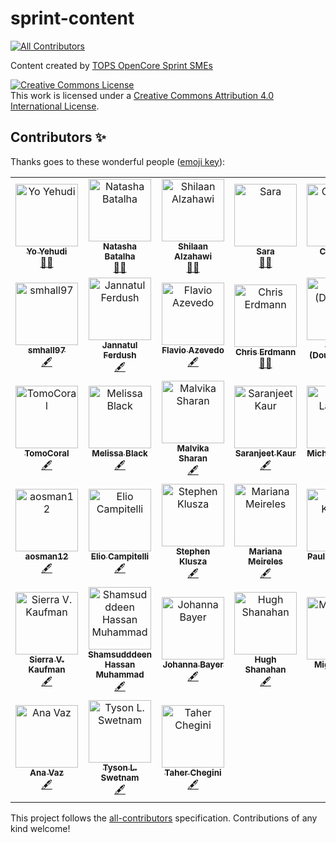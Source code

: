 # sprint-content
<!-- ALL-CONTRIBUTORS-BADGE:START - Do not remove or modify this section -->
[![All Contributors](https://img.shields.io/badge/all_contributors-38-orange.svg?style=flat-square)](#contributors-)
<!-- ALL-CONTRIBUTORS-BADGE:END -->

Content created by [TOPS OpenCore Sprint SMEs](https://github.com/nasa/Transform-to-Open-Science/blob/main/docs/Area2_Capacity_Sharing/OpenCore/OpenCore_leads.md#2022-tops-content-subject-matter-experts-smes) 


<a rel="license" href="http://creativecommons.org/licenses/by/4.0/"><img alt="Creative Commons License" style="border-width:0" src="https://i.creativecommons.org/l/by/4.0/88x31.png" /></a><br />This work is licensed under a <a rel="license" href="http://creativecommons.org/licenses/by/4.0/">Creative Commons Attribution 4.0 International License</a>.

## Contributors ✨

Thanks goes to these wonderful people ([emoji key](https://allcontributors.org/docs/en/emoji-key)):

<!-- ALL-CONTRIBUTORS-LIST:START - Do not remove or modify this section -->
<!-- prettier-ignore-start -->
<!-- markdownlint-disable -->
<table>
  <tbody>
    <tr>
      <td align="center"><a href="http://yo-yehudi.com"><img src="https://avatars.githubusercontent.com/u/9271438?v=4?s=100" width="100px;" alt="Yo Yehudi"/><br /><sub><b>Yo Yehudi</b></sub></a><br /><a href="#mentoring-yochannah" title="Mentoring">🧑‍🏫</a></td>
      <td align="center"><a href="http://natashabatalha.github.io"><img src="https://avatars.githubusercontent.com/u/6554465?v=4?s=100" width="100px;" alt="Natasha Batalha"/><br /><sub><b>Natasha Batalha</b></sub></a><br /><a href="#mentoring-natashabatalha" title="Mentoring">🧑‍🏫</a></td>
      <td align="center"><a href="https://shilaan.rbind.io"><img src="https://avatars.githubusercontent.com/u/61210785?v=4?s=100" width="100px;" alt="Shilaan Alzahawi"/><br /><sub><b>Shilaan Alzahawi</b></sub></a><br /><a href="#mentoring-shilaan" title="Mentoring">🧑‍🏫</a></td>
      <td align="center"><a href="https://github.com/selgebali"><img src="https://avatars.githubusercontent.com/u/23166543?v=4?s=100" width="100px;" alt="Sara"/><br /><sub><b>Sara</b></sub></a><br /><a href="#mentoring-selgebali" title="Mentoring">🧑‍🏫</a></td>
      <td align="center"><a href="https://github.com/camriddell"><img src="https://avatars.githubusercontent.com/u/96146940?v=4?s=100" width="100px;" alt="Cameron"/><br /><sub><b>Cameron</b></sub></a><br /><a href="#mentoring-camriddell" title="Mentoring">🧑‍🏫</a></td>
      <td align="center"><a href="http://talks.dutc.io"><img src="https://avatars.githubusercontent.com/u/3922744?v=4?s=100" width="100px;" alt="James Powell"/><br /><sub><b>James Powell</b></sub></a><br /><a href="#mentoring-dutc" title="Mentoring">🧑‍🏫</a></td>
      <td align="center"><a href="https://github.com/dasaderi"><img src="https://avatars.githubusercontent.com/u/13750121?v=4?s=100" width="100px;" alt="Daniela Saderi"/><br /><sub><b>Daniela Saderi</b></sub></a><br /><a href="#content-dasaderi" title="Content">🖋</a></td>
    </tr>
    <tr>
      <td align="center"><a href="https://github.com/smhall97"><img src="https://avatars.githubusercontent.com/u/43542098?v=4?s=100" width="100px;" alt="smhall97"/><br /><sub><b>smhall97</b></sub></a><br /><a href="#content-smhall97" title="Content">🖋</a></td>
      <td align="center"><a href="https://github.com/Jannatul-Ferdush"><img src="https://avatars.githubusercontent.com/u/38519049?v=4?s=100" width="100px;" alt="Jannatul Ferdush"/><br /><sub><b>Jannatul Ferdush</b></sub></a><br /><a href="#content-Jannatul-Ferdush" title="Content">🖋</a></td>
      <td align="center"><a href="http://flavioazevedo.com/publications"><img src="https://avatars.githubusercontent.com/u/18330492?v=4?s=100" width="100px;" alt="Flavio Azevedo"/><br /><sub><b>Flavio Azevedo</b></sub></a><br /><a href="#content-flavioazevedo" title="Content">🖋</a></td>
      <td align="center"><a href="https://www.michaeljfox.org/"><img src="https://avatars.githubusercontent.com/u/3680365?v=4?s=100" width="100px;" alt="Chris Erdmann"/><br /><sub><b>Chris Erdmann</b></sub></a><br /><a href="#mentoring-libcce" title="Mentoring">🧑‍🏫</a></td>
      <td align="center"><a href="https://github.com/geo-yrao"><img src="https://avatars.githubusercontent.com/u/38257268?v=4?s=100" width="100px;" alt="Yuhan (Douglas) Rao"/><br /><sub><b>Yuhan (Douglas) Rao</b></sub></a><br /><a href="#content-geo-yrao" title="Content">🖋</a></td>
      <td align="center"><a href="https://batool-almarzouq.netlify.app/"><img src="https://avatars.githubusercontent.com/u/53487593?v=4?s=100" width="100px;" alt="Batool Almarzouq"/><br /><sub><b>Batool Almarzouq</b></sub></a><br /><a href="#content-BatoolMM" title="Content">🖋</a></td>
      <td align="center"><a href="https://github.com/EstherPlomp"><img src="https://avatars.githubusercontent.com/u/46314469?v=4?s=100" width="100px;" alt="Esther Plomp"/><br /><sub><b>Esther Plomp</b></sub></a><br /><a href="#content-EstherPlomp" title="Content">🖋</a></td>
    </tr>
    <tr>
      <td align="center"><a href="https://github.com/TomoCoral"><img src="https://avatars.githubusercontent.com/u/98495490?v=4?s=100" width="100px;" alt="TomoCoral"/><br /><sub><b>TomoCoral</b></sub></a><br /><a href="#content-TomoCoral" title="Content">🖋</a></td>
      <td align="center"><a href="https://github.com/melibleq"><img src="https://avatars.githubusercontent.com/u/16723182?v=4?s=100" width="100px;" alt="Melissa Black"/><br /><sub><b>Melissa Black</b></sub></a><br /><a href="#content-melibleq" title="Content">🖋</a></td>
      <td align="center"><a href="http://malvikasharan.github.io/"><img src="https://avatars.githubusercontent.com/u/5370471?v=4?s=100" width="100px;" alt="Malvika Sharan"/><br /><sub><b>Malvika Sharan</b></sub></a><br /><a href="#content-malvikasharan" title="Content">🖋</a></td>
      <td align="center"><a href="https://saranjeetkaur.github.io/About-Me/"><img src="https://avatars.githubusercontent.com/u/28556616?v=4?s=100" width="100px;" alt="Saranjeet Kaur"/><br /><sub><b>Saranjeet Kaur</b></sub></a><br /><a href="#content-SaranjeetKaur" title="Content">🖋</a></td>
      <td align="center"><a href="https://github.com/michelusp"><img src="https://avatars.githubusercontent.com/u/29486679?v=4?s=100" width="100px;" alt="Michel Lacerda"/><br /><sub><b>Michel Lacerda</b></sub></a><br /><a href="#content-michelusp" title="Content">🖋</a></td>
      <td align="center"><a href="https://www.tiki-toki.com/timeline/entry/1753034/A-History-of-Research-Ethics/"><img src="https://avatars.githubusercontent.com/u/64027166?v=4?s=100" width="100px;" alt="Ismael-KG"/><br /><sub><b>Ismael-KG</b></sub></a><br /><a href="#content-Ismael-KG" title="Content">🖋</a></td>
      <td align="center"><a href="https://github.com/andreamedinasmith"><img src="https://avatars.githubusercontent.com/u/6033782?v=4?s=100" width="100px;" alt="andreamedinasmith"/><br /><sub><b>andreamedinasmith</b></sub></a><br /><a href="#content-andreamedinasmith" title="Content">🖋</a></td>
    </tr>
    <tr>
      <td align="center"><a href="https://github.com/aosman12"><img src="https://avatars.githubusercontent.com/u/68354949?v=4?s=100" width="100px;" alt="aosman12"/><br /><sub><b>aosman12</b></sub></a><br /><a href="#content-aosman12" title="Content">🖋</a></td>
      <td align="center"><a href="https://github.com/eliocamp"><img src="https://avatars.githubusercontent.com/u/8617595?v=4?s=100" width="100px;" alt="Elio Campitelli"/><br /><sub><b>Elio Campitelli</b></sub></a><br /><a href="#content-eliocamp" title="Content">🖋</a></td>
      <td align="center"><a href="https://github.com/smklusza"><img src="https://avatars.githubusercontent.com/u/28989267?v=4?s=100" width="100px;" alt="Stephen Klusza"/><br /><sub><b>Stephen Klusza</b></sub></a><br /><a href="#content-smklusza" title="Content">🖋</a></td>
      <td align="center"><a href="https://psychonautgirl.space"><img src="https://avatars.githubusercontent.com/u/17600982?v=4?s=100" width="100px;" alt="Mariana Meireles"/><br /><sub><b>Mariana Meireles</b></sub></a><br /><a href="#content-marimeireles" title="Content">🖋</a></td>
      <td align="center"><a href="https://github.com/karegapauline"><img src="https://avatars.githubusercontent.com/u/27417671?v=4?s=100" width="100px;" alt="Pauline Karega"/><br /><sub><b>Pauline Karega</b></sub></a><br /><a href="#content-karegapauline" title="Content">🖋</a></td>
      <td align="center"><a href="http://www.mn.uio.no/geo/english/people/adm/annefou/"><img src="https://avatars.githubusercontent.com/u/8168508?v=4?s=100" width="100px;" alt="Anne Fouilloux"/><br /><sub><b>Anne Fouilloux</b></sub></a><br /><a href="#content-annefou" title="Content">🖋</a></td>
      <td align="center"><a href="https://github.com/camachoreina"><img src="https://avatars.githubusercontent.com/u/12454015?v=4?s=100" width="100px;" alt="Reina Camacho Toro"/><br /><sub><b>Reina Camacho Toro</b></sub></a><br /><a href="#content-camachoreina" title="Content">🖋</a></td>
    </tr>
    <tr>
      <td align="center"><a href="https://github.com/Sierra-MC"><img src="https://avatars.githubusercontent.com/u/88336748?v=4?s=100" width="100px;" alt="Sierra V. Kaufman"/><br /><sub><b>Sierra V. Kaufman</b></sub></a><br /><a href="#content-Sierra-MC" title="Content">🖋</a></td>
      <td align="center"><a href="https://github.com/shmuhammad2004"><img src="https://avatars.githubusercontent.com/u/38854463?v=4?s=100" width="100px;" alt="Shamsudddeen Hassan Muhammad"/><br /><sub><b>Shamsudddeen Hassan Muhammad</b></sub></a><br /><a href="#content-shmuhammad2004" title="Content">🖋</a></td>
      <td align="center"><a href="https://github.com/likeajumprope"><img src="https://avatars.githubusercontent.com/u/23728822?v=4?s=100" width="100px;" alt="Johanna Bayer"/><br /><sub><b>Johanna Bayer</b></sub></a><br /><a href="#content-likeajumprope" title="Content">🖋</a></td>
      <td align="center"><a href="http://www.shanahanlab.org"><img src="https://avatars.githubusercontent.com/u/3338109?v=4?s=100" width="100px;" alt="Hugh Shanahan"/><br /><sub><b>Hugh Shanahan</b></sub></a><br /><a href="#content-hughshanahan" title="Content">🖋</a></td>
      <td align="center"><a href="https://github.com/MiguelSilan"><img src="https://avatars.githubusercontent.com/u/32735330?v=4?s=100" width="100px;" alt="MiguelSilan"/><br /><sub><b>MiguelSilan</b></sub></a><br /><a href="#content-MiguelSilan" title="Content">🖋</a></td>
      <td align="center"><a href="https://github.com/Elpapado"><img src="https://avatars.githubusercontent.com/u/16916017?v=4?s=100" width="100px;" alt="Elli Papadopoulou"/><br /><sub><b>Elli Papadopoulou</b></sub></a><br /><a href="#content-Elpapado" title="Content">🖋</a></td>
      <td align="center"><a href="https://danieljdunleavy.netlify.app/"><img src="https://avatars.githubusercontent.com/u/30324612?v=4?s=100" width="100px;" alt="dunldj"/><br /><sub><b>dunldj</b></sub></a><br /><a href="#content-dunldj" title="Content">🖋</a></td>
    </tr>
    <tr>
      <td align="center"><a href="https://github.com/AnaVaz-NOAA"><img src="https://avatars.githubusercontent.com/u/94488549?v=4?s=100" width="100px;" alt="Ana Vaz"/><br /><sub><b>Ana Vaz</b></sub></a><br /><a href="#content-AnaVaz-NOAA" title="Content">🖋</a></td>
      <td align="center"><a href="http://tysonswetnam.com"><img src="https://avatars.githubusercontent.com/u/11527041?v=4?s=100" width="100px;" alt="Tyson L. Swetnam"/><br /><sub><b>Tyson L. Swetnam</b></sub></a><br /><a href="#content-tyson-swetnam" title="Content">🖋</a></td>
      <td align="center"><a href="https://cheginit.github.io"><img src="https://avatars.githubusercontent.com/u/13016644?v=4?s=100" width="100px;" alt="Taher Chegini"/><br /><sub><b>Taher Chegini</b></sub></a><br /><a href="#content-cheginit" title="Content">🖋</a></td>
    </tr>
  </tbody>
</table>

<!-- markdownlint-restore -->
<!-- prettier-ignore-end -->

<!-- ALL-CONTRIBUTORS-LIST:END -->

This project follows the [all-contributors](https://github.com/all-contributors/all-contributors) specification. Contributions of any kind welcome!
